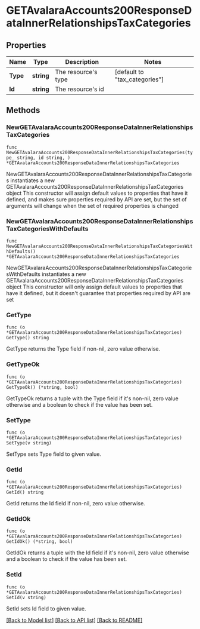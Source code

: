 # GETAvalaraAccounts200ResponseDataInnerRelationshipsTaxCategories

## Properties

Name | Type | Description | Notes
------------ | ------------- | ------------- | -------------
**Type** | **string** | The resource&#39;s type | [default to "tax_categories"]
**Id** | **string** | The resource&#39;s id | 

## Methods

### NewGETAvalaraAccounts200ResponseDataInnerRelationshipsTaxCategories

`func NewGETAvalaraAccounts200ResponseDataInnerRelationshipsTaxCategories(type_ string, id string, ) *GETAvalaraAccounts200ResponseDataInnerRelationshipsTaxCategories`

NewGETAvalaraAccounts200ResponseDataInnerRelationshipsTaxCategories instantiates a new GETAvalaraAccounts200ResponseDataInnerRelationshipsTaxCategories object
This constructor will assign default values to properties that have it defined,
and makes sure properties required by API are set, but the set of arguments
will change when the set of required properties is changed

### NewGETAvalaraAccounts200ResponseDataInnerRelationshipsTaxCategoriesWithDefaults

`func NewGETAvalaraAccounts200ResponseDataInnerRelationshipsTaxCategoriesWithDefaults() *GETAvalaraAccounts200ResponseDataInnerRelationshipsTaxCategories`

NewGETAvalaraAccounts200ResponseDataInnerRelationshipsTaxCategoriesWithDefaults instantiates a new GETAvalaraAccounts200ResponseDataInnerRelationshipsTaxCategories object
This constructor will only assign default values to properties that have it defined,
but it doesn't guarantee that properties required by API are set

### GetType

`func (o *GETAvalaraAccounts200ResponseDataInnerRelationshipsTaxCategories) GetType() string`

GetType returns the Type field if non-nil, zero value otherwise.

### GetTypeOk

`func (o *GETAvalaraAccounts200ResponseDataInnerRelationshipsTaxCategories) GetTypeOk() (*string, bool)`

GetTypeOk returns a tuple with the Type field if it's non-nil, zero value otherwise
and a boolean to check if the value has been set.

### SetType

`func (o *GETAvalaraAccounts200ResponseDataInnerRelationshipsTaxCategories) SetType(v string)`

SetType sets Type field to given value.


### GetId

`func (o *GETAvalaraAccounts200ResponseDataInnerRelationshipsTaxCategories) GetId() string`

GetId returns the Id field if non-nil, zero value otherwise.

### GetIdOk

`func (o *GETAvalaraAccounts200ResponseDataInnerRelationshipsTaxCategories) GetIdOk() (*string, bool)`

GetIdOk returns a tuple with the Id field if it's non-nil, zero value otherwise
and a boolean to check if the value has been set.

### SetId

`func (o *GETAvalaraAccounts200ResponseDataInnerRelationshipsTaxCategories) SetId(v string)`

SetId sets Id field to given value.



[[Back to Model list]](../README.md#documentation-for-models) [[Back to API list]](../README.md#documentation-for-api-endpoints) [[Back to README]](../README.md)


